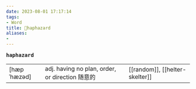 ```yaml
---
date: 2023-08-01 17:17:14
tags: 
- Word
title: 📖haphazard
aliases: 
- 
---
```


<pre><strong>haphazard</strong></pre>
|   |   |   |
|---|---|---|
|[hæpˈhæzəd]|adj. having no plan, order, or direction 随意的|[[random]], [[helter-skelter]]|